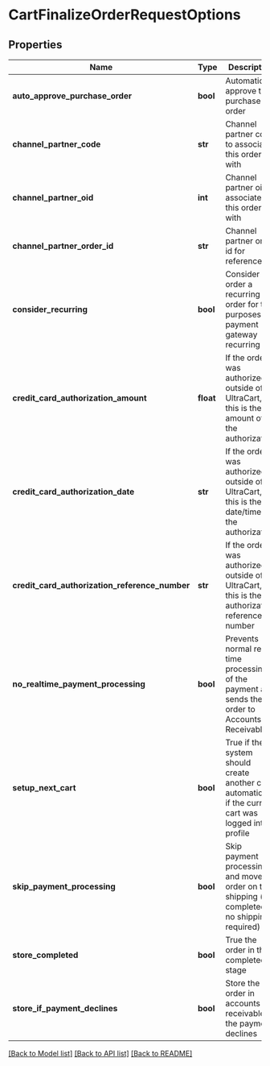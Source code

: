 # CartFinalizeOrderRequestOptions

## Properties
Name | Type | Description | Notes
------------ | ------------- | ------------- | -------------
**auto_approve_purchase_order** | **bool** | Automatically approve the purchase order | [optional] 
**channel_partner_code** | **str** | Channel partner code to associate this order with | [optional] 
**channel_partner_oid** | **int** | Channel partner oid to associate this order with | [optional] 
**channel_partner_order_id** | **str** | Channel partner order id for reference | [optional] 
**consider_recurring** | **bool** | Consider this order a recurring order for the purposes of payment gateway recurring flag | [optional] 
**credit_card_authorization_amount** | **float** | If the order was authorized outside of UltraCart, this is the amount of the authorization | [optional] 
**credit_card_authorization_date** | **str** | If the order was authorized outside of UltraCart, this is the date/time of the authorization | [optional] 
**credit_card_authorization_reference_number** | **str** | If the order was authorized outside of UltraCart, this is the authorization reference number | [optional] 
**no_realtime_payment_processing** | **bool** | Prevents normal real-time processing of the payment and sends the order to Accounts Receivable | [optional] 
**setup_next_cart** | **bool** | True if the system should create another cart automatically if the current cart was logged into a profile | [optional] 
**skip_payment_processing** | **bool** | Skip payment processing and move the order on to shipping (or completed if no shipping required) | [optional] 
**store_completed** | **bool** | True the order in the completed stage | [optional] 
**store_if_payment_declines** | **bool** | Store the order in accounts receivable if the payment declines | [optional] 

[[Back to Model list]](../README.md#documentation-for-models) [[Back to API list]](../README.md#documentation-for-api-endpoints) [[Back to README]](../README.md)


